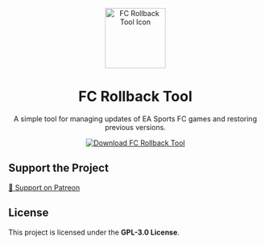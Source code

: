 <p align="center">
  <img width="120px" src="https://github.com/user-attachments/assets/0b2694cf-a4b4-4e51-94b7-78fa2ccf7df1" align="center" alt="FC Rollback Tool Icon" />
  <h1 align="center">FC Rollback Tool</h1>
  <p align="center">A simple tool for managing updates of EA Sports FC games and restoring previous versions.</p>
</p>

<p align="center">
  <a href="https://www.patreon.com/posts/118475020"><img src="https://img.shields.io/badge/Download-FC_Rollback_Tool-blue" alt="Download FC Rollback Tool" /></a>
</p>

## Support the Project
[💖 Support on Patreon](https://patreon.com/zmsh)

## License
This project is licensed under the **GPL-3.0 License**.
